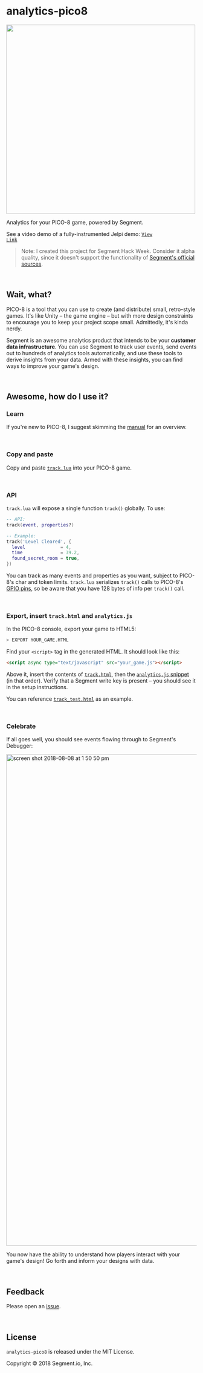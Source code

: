 # analytics-pico8

<img src="https://user-images.githubusercontent.com/914228/43900090-aaf02800-9b98-11e8-931e-c82e0c3ed44b.png" alt="" width="500px"></img>

Analytics for your PICO-8 game, powered by Segment.

See a video demo of a fully-instrumented Jelpi demo: <a href="https://www.youtube.com/watch?v=_SQ2SiSPj5w" target="_blank"><code>View Link</code></a>

> Note: I created this project for Segment Hack Week. Consider it alpha quality, since it doesn't support the functionality of [Segment's official sources](https://segment.com/docs/sources/).

<br>

## Wait, what?

PICO-8 is a tool that you can use to create (and distribute) small, retro-style games. It's like Unity – the game engine – but with more design constraints to encourage you to keep your project scope small. Admittedly, it's kinda nerdy.

Segment is an awesome analytics product that intends to be your **customer data infrastructure**. You can use Segment to track user events, send events out to hundreds of analytics tools automatically, and use these tools to derive insights from your data. Armed with these insights, you can find ways to improve your game's design.

<br>

## Awesome, how do I use it?

### Learn

If you're new to PICO-8, I suggest skimming the [manual](https://www.lexaloffle.com/pico-8.php?page=manual) for an overview.

<br>

### Copy and paste

Copy and paste [`track.lua`](./track.lua) into your PICO-8 game.

<br>

### API

`track.lua` will expose a single function `track()` globally. To use:

```lua
-- API:
track(event, properties?)

-- Example:
track('Level Cleared', {
  level             = 4,
  time              = 39.2,
  found_secret_room = true,
})
```

You can track as many events and properties as you want, subject to PICO-8's char and token limits. `track.lua` serializes `track()` calls to PICO-8's [GPIO pins](http://pico-8.wikia.com/wiki/GPIO), so be aware that you have 128 bytes of info per `track()` call.

<br>

### Export, insert `track.html` and `analytics.js`

In the PICO-8 console, export your game to HTML5:

```sh
> EXPORT YOUR_GAME.HTML
```

Find your `<script>` tag in the generated HTML. It should look like this:

```html
<script async type="text/javascript" src="your_game.js"></script>
```

Above it, insert the contents of [`track.html`](./track.html), then the [`analytics.js` snippet](https://segment.com/docs/sources/website/analytics.js/quickstart/) (in that order). Verify that a Segment write key is present – you should see it in the setup instructions.

You can reference [`track_test.html`](./track_test.html) as an example.

<br>

### Celebrate

If all goes well, you should see events flowing through to Segment's Debugger:

<img width="1300" alt="screen shot 2018-08-08 at 1 50 50 pm" src="https://user-images.githubusercontent.com/914228/43863611-1736cca8-9b12-11e8-97e4-f07de2bdf88c.png">

You now have the ability to understand how players interact with your game's design! Go forth and inform your designs with data.

<br>

## Feedback

Please open an [issue](https://github.com/segmentio/analytics-pico8/issues/new).

<br>

## License

`analytics-pico8` is released under the MIT License.

Copyright © 2018 Segment.io, Inc.
